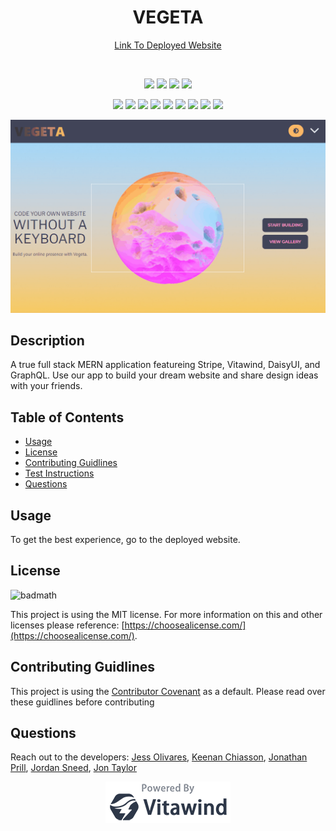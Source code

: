 <h1 align="center">VEGETA</h1>

<p align="center">
    <a target="_blank" href="https://code-vegeta.herokuapp.com/">Link To Deployed Website</a>
</p>

<br />

<p align="center">
    <img src="https://img.shields.io/badge/license-MIT-blue" />
    <img src="https://img.shields.io/github/repo-size/DevJonTaylor/code-vegeta"/>
    <!-- <img src="https://img.shields.io/github/languages/top/DevJonTaylor/code-vegeta"  />  -->
    <img src="https://img.shields.io/github/issues/DevJonTaylor/code-vegeta" />
    <img src="https://img.shields.io/github/last-commit/DevJonTaylor/code-vegeta" >
</p>

<p align="center">
    <img src="https://img.shields.io/badge/-React-blue" />
    <img src="https://img.shields.io/badge/-MongoDB-green" />
    <img src="https://img.shields.io/badge/-GraphQL-yellow" />
    <img src="https://img.shields.io/badge/-Vitawind-red" />
    <img src="https://img.shields.io/badge/-Apollo-blue" />
    <img src="https://img.shields.io/badge/-DaisyUI-yellow" />
    <img src="https://img.shields.io/badge/-GrapesJS-green" />
    <img src="https://img.shields.io/badge/-Stripe-blue" />
    <img src="https://img.shields.io/badge/-Tailwind-yellow" />
</p>

![ScreenShot](./client/vegeta-gif3.gif "screenshot")

## Description

A true full stack MERN application featureing Stripe, Vitawind, DaisyUI, and GraphQL. Use our app to build your dream website and share design ideas with your friends. 


## Table of Contents 

- [Usage](#usage)
- [License](#license)
- [Contributing Guidlines](#contributing-guidlines)
- [Test Instructions](#test-instructions)
- [Questions](#questions)


## Usage

To get the best experience, go to the deployed website.

## License

![badmath](https://img.shields.io/badge/license-MIT-blue)

This project is using the MIT license. For more information on this and other licenses please reference: [https://choosealicense.com/](https://choosealicense.com/).

## Contributing Guidlines

This project is using the [Contributor Covenant](https://www.contributor-covenant.org/) as a default. Please read over these guidlines before contributing
    

## Questions
Reach out to the developers:
[Jess Olivares](https://github.com/jessoliva),
[Keenan Chiasson](https://github.com/laszlo-ratesic),
[Jonathan Prill](https://github.com/jonathanprill),
[Jordan Sneed](https://github.com/jorddo),
[Jon Taylor](https://github.com/DevJonTaylor/)

<p align="center">
<img src="./client/powered-by-vitawind-bright.png">
</p>
